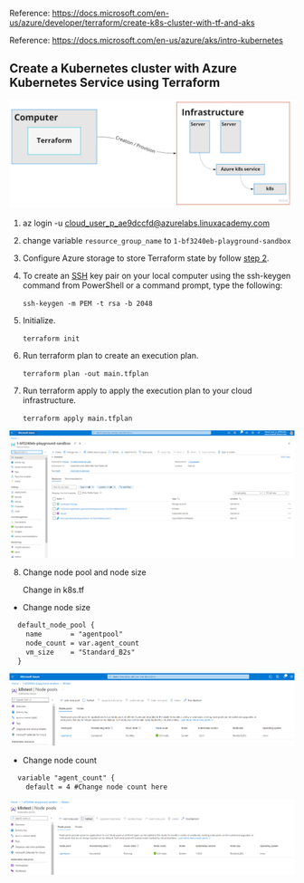 Reference: https://docs.microsoft.com/en-us/azure/developer/terraform/create-k8s-cluster-with-tf-and-aks

Reference: https://docs.microsoft.com/en-us/azure/aks/intro-kubernetes


## Create a Kubernetes cluster with Azure Kubernetes Service using Terraform

![diagram](images/diagram.jpg)

1. az login -u cloud_user_p_ae9dccfd@azurelabs.linuxacademy.com

2. change variable `resource_group_name` to `1-bf3240eb-playground-sandbox`

3. Configure Azure storage to store Terraform state by follow [step 2](https://docs.microsoft.com/en-us/azure/developer/terraform/create-k8s-cluster-with-tf-and-aks#2-configure-azure-storage-to-store-terraform-state). 

4. To create an [SSH](https://docs.microsoft.com/en-us/azure/virtual-machines/linux/ssh-from-windows#create-an-ssh-key-pair) key pair on your local computer using the ssh-keygen command from PowerShell or a command prompt, type the following:

    `ssh-keygen -m PEM -t rsa -b 2048`

5. Initialize.

    `terraform init`

6. Run terraform plan to create an execution plan.

    `terraform plan -out main.tfplan`

7. Run terraform apply to apply the execution plan to your cloud infrastructure.

      `terraform apply main.tfplan`

![azure portal](images/azureportal.png)

8. Change node pool and node size

    Change in k8s.tf

- Change node size

```
  default_node_pool {
    name       = "agentpool"
    node_count = var.agent_count
    vm_size    = "Standard_B2s"
  }
```

![Node pool](images/nodepool.png)

- Change node count 

```
  variable "agent_count" {
    default = 4 #Change node count here
```
![Node count](images/nodecountchange.png)